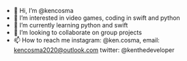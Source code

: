 - 👋 Hi, I’m @kencosma
- 👀 I’m interested in video games, coding in swift and python
- 🌱 I’m currently learning python and swift
- 💞️ I’m looking to collaborate on group projects
- 📫 How to reach me instagram: @ken.cosma, email: kencosma2020@outlook.com twitter: @kenthedeveloper

<!---
kencosma/kencosma is a ✨ special ✨ repository because its `README.md` (this file) appears on your GitHub profile.
You can click the Preview link to take a look at your changes.
--->
